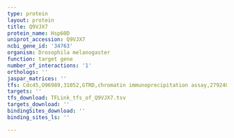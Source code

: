 ```yaml
---
type: protein
layout: protein
title: Q9VJX7
protein_name: Hsp60D
uniprot_accession: Q9VJX7
ncbi_gene_id: '34763'
organism: Drosophila melanogaster
function: target gene
number_of_interactions: '1'
orthologs: ''
jaspar_matrices: ''
tfs: Cdc45,O96989,31052,GTRD,chromatin immunoprecipitation assay,27924024%5Buid%5D,No
targets: ''
tfs_download: TFLink_tfs_of_Q9VJX7.tsv
targets_download: ''
bindingSites_download: ''
binding_sites_ls: ''

---
```

